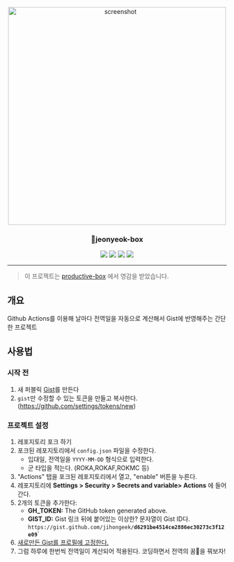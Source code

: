<p align="center">
    <img src="https://user-images.githubusercontent.com/34394165/213867792-4e78e3d2-1e56-4ed4-8a21-d59aa223ecf8.png" alt="screenshot" width="500">
  <h3 align="center">🏡jeonyeok-box</h3>
</p>

<p align="center">
   <img src="https://img.shields.io/badge/language-javascript-blue?style"/>
   <img src="https://img.shields.io/github/license/jihongeek/jeonyeok-box"/>
   <img src="https://img.shields.io/github/stars/jihongeek/jeonyeok-box"/>
   <img src="https://img.shields.io/github/forks/jihongeek/jeonyeok-box"/>
</p>
<p align="center">
   
</p>

---

> 이 프로젝트는 [productive-box](https://github.com/maxam2017/productive-box) 에서 영감을 받았습니다.

## 개요
Github Actions를 이용해 날마다 전역일을 자동으로 계산해서 Gist에 반영해주는 간단한 프로젝트     
## 사용법

### 시작 전
1. 새 퍼블릭 [Gist](https://gist.github.com/)를 만든다
2. `gist`만 수정할 수 있는 토큰을 만들고 복사한다. (https://github.com/settings/tokens/new)

### 프로젝트 설정

1. 레포지토리 포크 하기
2. 포크된 레포지토리에서 `config.json`  파일을 수정한다.
   - 입대일, 전역일을 `YYYY-MM-DD` 형식으로 입력한다.
   - 군 타입을 적는다. (ROKA,ROKAF,ROKMC 등) 
3. "Actions" 탭을 포크된 레포지토리에서 열고, "enable" 버튼을 누른다.
4. 레포지토리에 **Settings > Security > Secrets and variable> Actions** 에 들어간다.
5. 2개의 토큰을 추가한다:
   - **GH_TOKEN:** The GitHub token generated above.
   - **GIST_ID:** Gist 링크 뒤에 붙어있는 이상한? 문자열이 Gist ID다.
     `https://gist.github.com/jihongeek/`**`d6291be4514ce2886ec30273c3f12e09`**`
6. [새로만든 Gist를 프로필에 고정한다.](https://help.github.com/en/github/setting-up-and-managing-your-github-profile/pinning-items-to-your-profile)
7. 그럼 하루에 한번씩 전역일이 계산되어 적용된다. 코딩하면서 전역의 꿈🎇을 꿔보자!

